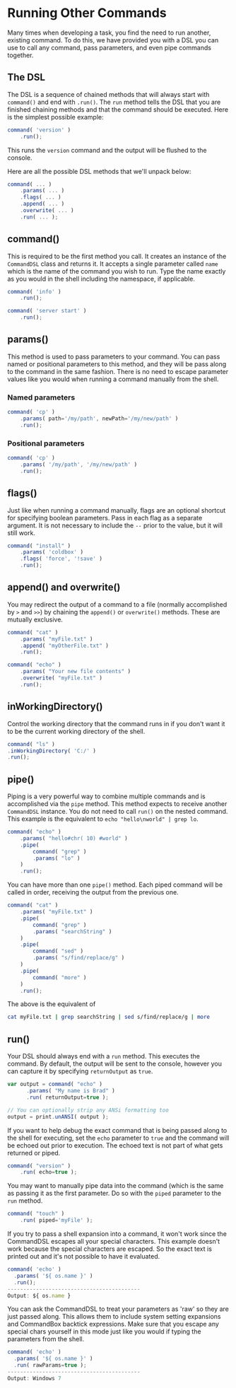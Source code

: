 # Running Other Commands

Many times when developing a task, you find the need to run another, existing command. To do this, we have provided you with a DSL you can use to call any command, pass parameters, and even pipe commands together.

## The DSL

The DSL is a sequence of chained methods that will always start with `command()` and end with `.run()`. The `run` method tells the DSL that you are finished chaining methods and that the command should be executed. Here is the simplest possible example:

```javascript
command( 'version' )
    .run();
```

This runs the `version` command and the output will be flushed to the console.

Here are all the possible DSL methods that we'll unpack below:

```javascript
command( ... )
    .params( ... )
    .flags( ... )
    .append( ... )
    .overwrite( ... )
    .run( ... );
```

## command\(\)

This is required to be the first method you call. It creates an instance of the `CommandDSL` class and returns it. It accepts a single parameter called `name` which is the name of the command you wish to run. Type the name exactly as you would in the shell including the namespace, if applicable.

```javascript
command( 'info' )
    .run();

command( 'server start' )
    .run();
```

## params\(\)

This method is used to pass parameters to your command. You can pass named or positional parameters to this method, and they will be pass along to the command in the same fashion. There is no need to escape parameter values like you would when running a command manually from the shell.

### Named parameters

```javascript
command( 'cp' )
    .params( path='/my/path', newPath='/my/new/path' )
    .run();
```

### Positional parameters

```javascript
command( 'cp' )
    .params( '/my/path', '/my/new/path' )
    .run();
```

## flags\(\)

Just like when running a command manually, flags are an optional shortcut for specifying boolean parameters. Pass in each flag as a separate argument. It is not necessary to include the `--` prior to the value, but it will still work.

```javascript
command( "install" )
    .params( 'coldbox' )
    .flags( 'force', '!save' )
    .run();
```

## append\(\) and overwrite\(\)

You may redirect the output of a command to a file \(normally accomplished by `>` and `>>`\) by chaining the `append()` or `overwrite()` methods. These are mutually exclusive.

```javascript
command( "cat" )
    .params( "myFile.txt" )
    .append( "myOtherFile.txt" )
    .run();

command( "echo" )
    .params( "Your new file contents" )
    .overwrite( "myFile.txt" )
    .run();
```

## inWorkingDirectory\(\)

Control the working directory that the command runs in if you don't want it to be the current working directory of the shell.

```javascript
command( "ls" )
.inWorkingDirectory( 'C:/' )
.run();
```

## pipe\(\)

Piping is a very powerful way to combine multiple commands and is accomplished via the `pipe` method. This method expects to receive another `CommandDSL` instance. You do not need to call `run()` on the nested command. This example is the equivalent to `echo "hello\nworld" | grep lo`.

```javascript
command( "echo" )
    .params( "hello#chr( 10) #world" )
    .pipe( 
        command( "grep" )
        .params( "lo" )
    )
    .run();
```

You can have more than one `pipe()` method. Each piped command will be called in order, receiving the output from the previous one.

```javascript
command( "cat" )
    .params( "myFile.txt" )
    .pipe( 
        command( "grep" )
        .params( "searchString" )
    )
    .pipe( 
        command( "sed" )
        .params( "s/find/replace/g" )
    )
    .pipe( 
        command( "more" )
    )
    .run();
```

The above is the equivalent of

```bash
cat myFile.txt | grep searchString | sed s/find/replace/g | more
```

## run\(\)

Your DSL should always end with a `run` method. This executes the command. By default, the output will be sent to the console, however you can capture it by specifying `returnOutput` as `true`.

```javascript
var output = command( "echo" )
      .params( "My name is Brad" )
      .run( returnOutput=true );

// You can optionally strip any ANSi formatting too
output = print.unANSI( output );
```

If you want to help debug the exact command that is being passed along to the shell for executing, set the `echo` parameter to `true` and the command will be echoed out prior to execution. The echoed text is not part of what gets returned or piped.

```javascript
command( "version" )
    .run( echo=true );
```

You may want to manually pipe data into the command \(which is the same as passing it as the first parameter. Do so with the `piped` parameter to the `run` method.

```javascript
command( "touch" )
    .run( piped='myFile' );
```

If you try to pass a shell expansion into a command, it won't work since the CommandDSL escapes all your special characters. This example doesn't work because the special characters are escaped. So the exact text is printed out and it's not possible to have it evaluated.

```javascript
command( 'echo' )
  .params( '${ os.name }' )
  .run();
------------------------------------------
Output: ${ os.name }
```

You can ask the CommandDSL to treat your parameters as 'raw' so they are just passed along. This allows them to include system setting expansions and CommandBox backtick expressions. Make sure that you escape any special chars yourself in this mode just like you would if typing the parameters from the shell.

```javascript
command( 'echo' )
  .params( '${ os.name }' )
  .run( rawParams=true );
------------------------------------------
Output: Windows 7
```

